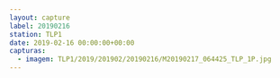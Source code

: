```yaml
---
layout: capture
label: 20190216
station: TLP1
date: 2019-02-16 00:00:00+00:00
capturas:
  - imagem: TLP1/2019/201902/20190216/M20190217_064425_TLP_1P.jpg
---
```

